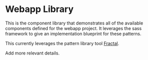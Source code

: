 # Webapp Library

This is the component library that demonstrates all of the available components defined for the webapp project. It leverages the sass framework to give an implementation blueprint for these patterns.

This currently leverages the pattern library tool [Fractal](https://fractal.build/).

Add more relevant details.